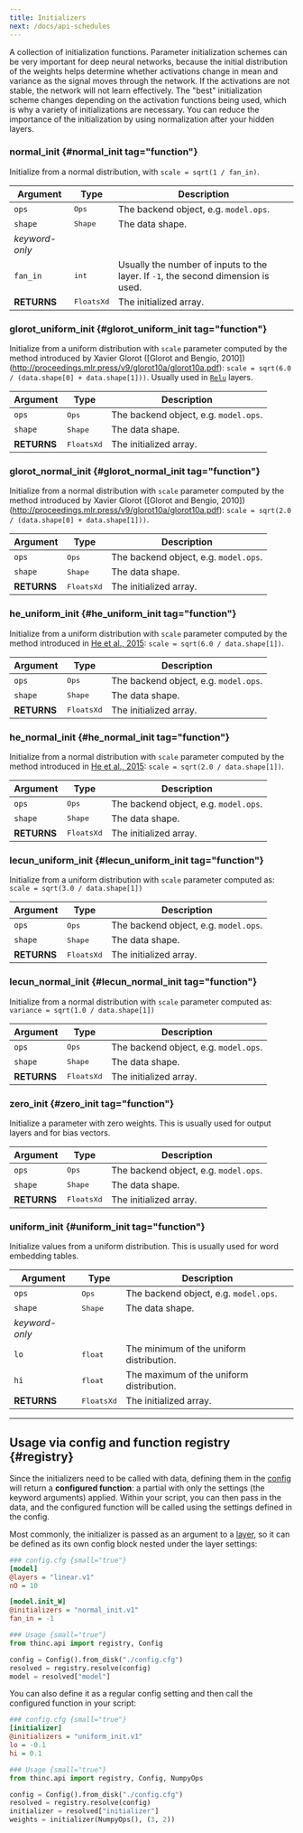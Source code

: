```yaml
---
title: Initializers
next: /docs/api-schedules
---
```


A collection of initialization functions. Parameter initialization schemes can
be very important for deep neural networks, because the initial distribution of
the weights helps determine whether activations change in mean and variance as
the signal moves through the network. If the activations are not stable, the
network will not learn effectively. The "best" initialization scheme changes
depending on the activation functions being used, which is why a variety of
initializations are necessary. You can reduce the importance of the
initialization by using normalization after your hidden layers.

### normal_init {#normal_init tag="function"}

Initialize from a normal distribution, with `scale = sqrt(1 / fan_in)`.

| Argument       | Type              | Description                                                                       |
| -------------- | ----------------- | --------------------------------------------------------------------------------- |
| `ops`          | <tt>Ops</tt>      | The backend object, e.g. `model.ops`.                                             |
| `shape`        | <tt>Shape</tt>    | The data shape.                                                                   |
| _keyword-only_ |                   |                                                                                   |
| `fan_in`       | <tt>int</tt>      | Usually the number of inputs to the layer. If `-1`, the second dimension is used. |
| **RETURNS**    | <tt>FloatsXd</tt> | The initialized array.                                                            |

### glorot_uniform_init {#glorot_uniform_init tag="function"}

Initialize from a uniform distribution with `scale` 
parameter computed by the method introduced by Xavier Glorot
([Glorot and Bengio, 2010])(http://proceedings.mlr.press/v9/glorot10a/glorot10a.pdf):
`scale = sqrt(6.0 / (data.shape[0] + data.shape[1]))`. Usually used in
[`Relu`](/docs/api-layers#relu) layers.

| Argument    | Type              | Description                           |
| ----------- | ----------------- | ------------------------------------- |
| `ops`       | <tt>Ops</tt>      | The backend object, e.g. `model.ops`. |
| `shape`     | <tt>Shape</tt>    | The data shape.                       |
| **RETURNS** | <tt>FloatsXd</tt> | The initialized array.                |

### glorot_normal_init {#glorot_normal_init tag="function"}

Initialize from a normal distribution with `scale` 
parameter computed by the method introduced by Xavier Glorot
([Glorot and Bengio, 2010])(http://proceedings.mlr.press/v9/glorot10a/glorot10a.pdf):
`scale = sqrt(2.0 / (data.shape[0] + data.shape[1]))`.

| Argument    | Type              | Description                           |
| ----------- | ----------------- | ------------------------------------- |
| `ops`       | <tt>Ops</tt>      | The backend object, e.g. `model.ops`. |
| `shape`     | <tt>Shape</tt>    | The data shape.                       |
| **RETURNS** | <tt>FloatsXd</tt> | The initialized array.                |

### he_uniform_init {#he_uniform_init tag="function"}

Initialize from a uniform distribution with `scale` parameter
computed by the method introduced in [He et al., 2015](https://arxiv.org/abs/1502.01852): 
`scale = sqrt(6.0 / data.shape[1])`.

| Argument    | Type              | Description                           |
| ----------- | ----------------- | ------------------------------------- |
| `ops`       | <tt>Ops</tt>      | The backend object, e.g. `model.ops`. |
| `shape`     | <tt>Shape</tt>    | The data shape.                       |
| **RETURNS** | <tt>FloatsXd</tt> | The initialized array.                |

### he_normal_init {#he_normal_init tag="function"}
Initialize from a normal distribution with `scale` parameter
computed by the method introduced in [He et al., 2015](https://arxiv.org/abs/1502.01852): 
`scale = sqrt(2.0 / data.shape[1])`.

| Argument    | Type              | Description                           |
| ----------- | ----------------- | ------------------------------------- |
| `ops`       | <tt>Ops</tt>      | The backend object, e.g. `model.ops`. |
| `shape`     | <tt>Shape</tt>    | The data shape.                       |
| **RETURNS** | <tt>FloatsXd</tt> | The initialized array.                |

### lecun_uniform_init {#lecun_uniform_init tag="function"}
Initialize from a uniform distribution with `scale` parameter
computed as: `scale = sqrt(3.0 / data.shape[1])`


| Argument    | Type              | Description                           |
| ----------- | ----------------- | ------------------------------------- |
| `ops`       | <tt>Ops</tt>      | The backend object, e.g. `model.ops`. |
| `shape`     | <tt>Shape</tt>    | The data shape.                       |
| **RETURNS** | <tt>FloatsXd</tt> | The initialized array.                |


### lecun_normal_init {#lecun_normal_init tag="function"}
Initialize from a normal distribution with `scale` parameter
computed as: `variance = sqrt(1.0 / data.shape[1])`


| Argument    | Type              | Description                           |
| ----------- | ----------------- | ------------------------------------- |
| `ops`       | <tt>Ops</tt>      | The backend object, e.g. `model.ops`. |
| `shape`     | <tt>Shape</tt>    | The data shape.                       |
| **RETURNS** | <tt>FloatsXd</tt> | The initialized array.                |

### zero_init {#zero_init tag="function"}

Initialize a parameter with zero weights. This is usually used for output layers
and for bias vectors.

| Argument    | Type              | Description                           |
| ----------- | ----------------- | ------------------------------------- |
| `ops`       | <tt>Ops</tt>      | The backend object, e.g. `model.ops`. |
| `shape`     | <tt>Shape</tt>    | The data shape.                       |
| **RETURNS** | <tt>FloatsXd</tt> | The initialized array.                |

### uniform_init {#uniform_init tag="function"}

Initialize values from a uniform distribution. This is usually used for word
embedding tables.

| Argument       | Type              | Description                              |
| -------------- | ----------------- | ---------------------------------------- |
| `ops`          | <tt>Ops</tt>      | The backend object, e.g. `model.ops`.    |
| `shape`        | <tt>Shape</tt>    | The data shape.                          |
| _keyword-only_ |                   |                                          |
| `lo`           | <tt>float</tt>    | The minimum of the uniform distribution. |
| `hi`           | <tt>float</tt>    | The maximum of the uniform distribution. |
| **RETURNS**    | <tt>FloatsXd</tt> | The initialized array.                   |

---

## Usage via config and function registry {#registry}

Since the initializers need to be called with data, defining them in the
[config](/docs/usage-config) will return a **configured function**: a partial
with only the settings (the keyword arguments) applied. Within your script, you
can then pass in the data, and the configured function will be called using the
settings defined in the config.

Most commonly, the initializer is passed as an argument to a
[layer](/docs/api-layers), so it can be defined as its own config block nested
under the layer settings:

<grid>

```ini
### config.cfg {small="true"}
[model]
@layers = "linear.v1"
nO = 10

[model.init_W]
@initializers = "normal_init.v1"
fan_in = -1
```

```python
### Usage {small="true"}
from thinc.api import registry, Config

config = Config().from_disk("./config.cfg")
resolved = registry.resolve(config)
model = resolved["model"]
```

</grid>

You can also define it as a regular config setting and then call the configured
function in your script:

<grid>

```ini
### config.cfg {small="true"}
[initializer]
@initializers = "uniform_init.v1"
lo = -0.1
hi = 0.1
```

```python
### Usage {small="true"}
from thinc.api import registry, Config, NumpyOps

config = Config().from_disk("./config.cfg")
resolved = registry.resolve(config)
initializer = resolved["initializer"]
weights = initializer(NumpyOps(), (3, 2))
```

</grid>
